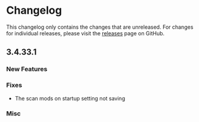 # Changelog

This changelog only contains the changes that are unreleased. For changes for individual releases, please visit the
[releases](https://github.com/ATLauncher/ATLauncher/releases) page on GitHub.

## 3.4.33.1

### New Features

### Fixes
- The scan mods on startup setting not saving

### Misc
